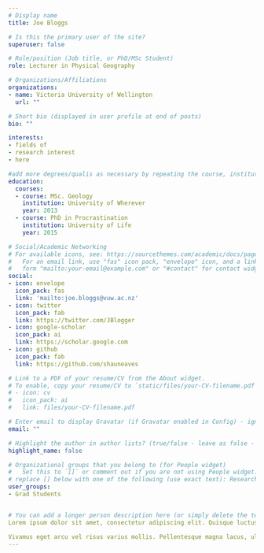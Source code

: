 ```yaml
---
# Display name
title: Joe Bloggs

# Is this the primary user of the site?
superuser: false

# Role/position (Job title, or PhD/MSc Student)
role: Lecturer in Physical Geography

# Organizations/Affiliations
organizations:
- name: Victoria University of Wellington
  url: ""

# Short bio (displayed in user profile at end of posts)
bio: ""

interests:
- fields of
- research interest
- here

#add more degrees/qualis as necessary by repeating the course, institution, year for each one
education:
  courses:
  - course: MSc. Geology
    institution: University of Wherever
    year: 2013
  - course: PhD in Procrastination
    institution: University of Life
    year: 2015

# Social/Academic Networking
# For available icons, see: https://sourcethemes.com/academic/docs/page-builder/#icons
#   For an email link, use "fas" icon pack, "envelope" icon, and a link in the
#   form "mailto:your-email@example.com" or "#contact" for contact widget.
social:
- icon: envelope
  icon_pack: fas
  link: 'mailto:joe.bloggs@vuw.ac.nz'
- icon: twitter
  icon_pack: fab
  link: https://twitter.com/JBlogger
- icon: google-scholar
  icon_pack: ai
  link: https://scholar.google.com
- icon: github
  icon_pack: fab
  link: https://github.com/shauneaves

# Link to a PDF of your resume/CV from the About widget.
# To enable, copy your resume/CV to `static/files/your-CV-filename.pdf` and uncomment the lines below.
# - icon: cv
#   icon_pack: ai
#   link: files/your-CV-filename.pdf

# Enter email to display Gravatar (if Gravatar enabled in Config) - ignore this?
email: ""

# Highlight the author in author lists? (true/false - leave as false - this is unoperational at present)
highlight_name: false

# Organizational groups that you belong to (for People widget)
#   Set this to `[]` or comment out if you are not using People widget.
# replace [] below with one of the following (use exact text): Researchers, Grad Students, Technicians, Visitors, Alumni
user_groups:
- Grad Students


# You can add a longer person description here (or simply delete the text below to have no text on your page)
Lorem ipsum dolor sit amet, consectetur adipiscing elit. Quisque luctus ac nulla eu malesuada. Ut varius purus sit amet ligula dapibus, vitae volutpat ipsum pulvinar. Aliquam faucibus sagittis velit sed maximus. Vivamus rhoncus ligula massa, fringilla facilisis risus malesuada eget. In ultricies pretium egestas. Morbi pharetra dui non lectus imperdiet, ut scelerisque nibh hendrerit. Etiam dignissim tincidunt massa, ac facilisis turpis commodo in. Vivamus porta non ligula in finibus. Nunc congue tortor ligula, eget maximus lectus vestibulum eget. Mauris porttitor, nisi vitae lacinia congue, tortor odio hendrerit est, quis ultricies ipsum diam non arcu. Aenean sollicitudin ante eu malesuada porttitor. Sed sagittis libero tincidunt feugiat suscipit. Maecenas a placerat quam. Sed aliquet turpis et diam sollicitudin, quis pellentesque erat tempor.

Vivamus eget arcu vel risus varius mollis. Pellentesque magna lacus, ultricies sit amet condimentum non, tempus elementum dui. Nam elit mauris, tempus et velit molestie, blandit scelerisque quam. Donec pretium mauris sit amet ligula tristique gravida. Pellentesque habitant morbi tristique senectus et netus et malesuada fames ac turpis egestas. Vivamus diam ipsum, laoreet quis justo in, tincidunt tempus augue. Proin porttitor finibus luctus. Curabitur ac massa ultrices turpis ultrices eleifend id fermentum neque. Vestibulum imperdiet commodo massa, eu consequat massa viverra sed. Donec tempor maximus convallis. Ut eget turpis varius augue rutrum ultricies at a velit. Vestibulum ante ipsum primis in faucibus orci luctus et ultrices posuere cubilia curae; Integer pellentesque velit at accumsan cursus. Proin vitae tincidunt mi, vel blandit nisi. In congue dolor sem, id tempor dolor vestibulum congue. Nam id mollis nisi, in aliquet mi.
---
```

